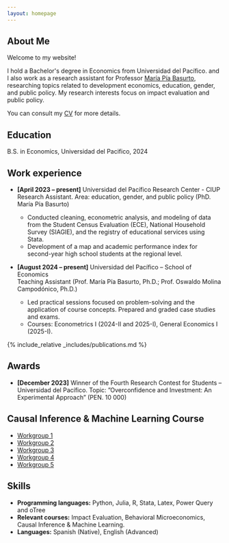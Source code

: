```yaml
---
layout: homepage
---
```


## About Me

Welcome to my website! 

I hold a Bachelor's degree in Economics from Universidad del Pacífico. and I also work as a research assistant for Professor [María Pía Basurto](https://sites.google.com/view/maria-pia-basurto/home), researching topics related to development economics, education, gender, and public policy. My research interests focus on impact evaluation and public policy. 

You can consult my [CV](https://valeriahoyosm.github.io/Valeria_HM_cv/assets/files/CV_Valeria_Hoyos.pdf) for more details.

## Education 

B.S. in Economics, Universidad del Pacifico, 2024

## Work experience
- **[April 2023 – present]** Universidad del Pacífico Research Center  - CIUP <br>
Research Assistant. Area: education, gender, and public policy (PhD. María Pía Basurto)
    - Conducted cleaning, econometric analysis, and modeling of data from the Student Census Evaluation (ECE), National Household Survey (SIAGIE), and the registry of educational services using Stata.
    - Development of a map and academic performance index for second-year high school students at the regional level.

- **[August 2024 – present]** Universidad del Pacífico – School of Economics <br>
Teaching Assistant (Prof. María Pía Basurto, Ph.D.; Prof. Oswaldo Molina Campodónico, Ph.D.)
    - Led practical sessions focused on problem-solving and the application of course concepts. Prepared and graded case studies and exams.
    - Courses: Econometrics I (2024-II and 2025-I), General Economics I (2025-I).


{% include_relative _includes/publications.md %}

## Awards
- **[December 2023]** Winner of the Fourth Research Contest for Students – Universidad
del Pacífico.
Topic: ”Overconfidence and Investment: An Experimental Approach” (PEN. 10 000)

##  Causal Inference & Machine Learning Course
- [Workgroup 1](https://github.com/valeriahoyosm/Causal_Inference_ML/tree/main/Workgroup1)
- [Workgroup 2](https://github.com/valeriahoyosm/Causal_Inference_ML/tree/main/Workgroup2)
- [Workgroup 3](https://github.com/valeriahoyosm/Causal_Inference_ML/tree/main/Workgroup3)
- [Workgroup 4](https://github.com/valeriahoyosm/Causal_Inference_ML/tree/main/Workgroup4)
- [Workgroup 5](https://github.com/valeriahoyosm/Causal_Inference_ML/tree/main/Workgroup5)


## Skills

- **Programming languages:** Python, Julia, R, Stata, Latex, Power Query and oTree
- **Relevant courses:** Impact Evaluation, Behavioral Microeconomics, Causal Inference & Machine Learning.
- **Languages:** Spanish (Native), English (Advanced)
